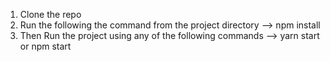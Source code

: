 1. Clone the repo
2. Run the following the command from the project directory
--> npm install
3. Then Run the project using any of the following commands
 --> yarn start or npm start 
